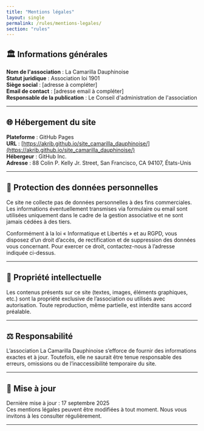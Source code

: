 ```yaml
---
title: "Mentions légales"
layout: single
permalink: /rules/mentions-legales/
section: "rules"
---
```


## 🏛️ Informations générales

**Nom de l'association** : La Camarilla Dauphinoise  
**Statut juridique** : Association loi 1901  
**Siège social** : [adresse à compléter]  
**Email de contact** : [adresse email à compléter]  
**Responsable de la publication** : Le Conseil d'administration de l'association

---

## 🌐 Hébergement du site

**Plateforme** : GitHub Pages  
**URL** : [https://akrib.github.io/site_camarilla_dauphinoise/](https://akrib.github.io/site_camarilla_dauphinoise/)  
**Hébergeur** : GitHub Inc.  
**Adresse** : 88 Colin P. Kelly Jr. Street, San Francisco, CA 94107, États-Unis

---

## 🔐 Protection des données personnelles

Ce site ne collecte pas de données personnelles à des fins commerciales.  
Les informations éventuellement transmises via formulaire ou email sont utilisées uniquement dans le cadre de la gestion associative et ne sont jamais cédées à des tiers.

Conformément à la loi « Informatique et Libertés » et au RGPD, vous disposez d’un droit d’accès, de rectification et de suppression des données vous concernant. Pour exercer ce droit, contactez-nous à l’adresse indiquée ci-dessus.

---

## 📸 Propriété intellectuelle

Les contenus présents sur ce site (textes, images, éléments graphiques, etc.) sont la propriété exclusive de l’association ou utilisés avec autorisation. Toute reproduction, même partielle, est interdite sans accord préalable.

---

## ⚖️ Responsabilité

L’association La Camarilla Dauphinoise s’efforce de fournir des informations exactes et à jour. Toutefois, elle ne saurait être tenue responsable des erreurs, omissions ou de l’inaccessibilité temporaire du site.

---

## 📅 Mise à jour

Dernière mise à jour : 17 septembre 2025  
Ces mentions légales peuvent être modifiées à tout moment. Nous vous invitons à les consulter régulièrement.

---
